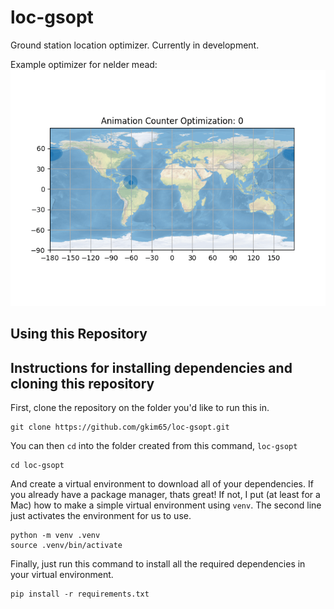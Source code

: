 # loc-gsopt

Ground station location optimizer. Currently in development.

Example optimizer for nelder mead:
![](https://github.com/gkim65/loc-gsopt/blob/main/gifs/example_figure.gif)

## Using this Repository




## Instructions for installing dependencies and cloning this repository

First, clone the repository on the folder you'd like to run this in.

```
git clone https://github.com/gkim65/loc-gsopt.git
```

You can then `cd` into the folder created from this command, `loc-gsopt`

```
cd loc-gsopt
```

And create a virtual environment to download all of your dependencies. If you already have a package manager, thats great! If not, I put (at least for a Mac) how to make a simple virtual environment using `venv`. The second line just activates the environment for us to use.

```
python -m venv .venv
source .venv/bin/activate
```

Finally, just run this command to install all the required dependencies in your virtual environment.

```
pip install -r requirements.txt
```
